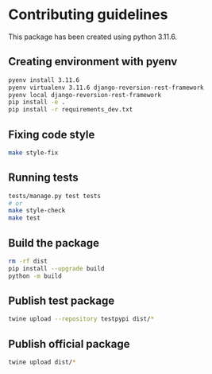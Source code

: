 # Contributing guidelines

This package has been created using python 3.11.6.

## Creating environment with pyenv

```sh
pyenv install 3.11.6
pyenv virtualenv 3.11.6 django-reversion-rest-framework
pyenv local django-reversion-rest-framework
pip install -e .
pip install -r requirements_dev.txt
```

## Fixing code style

```sh
make style-fix
```


## Running tests

```sh
tests/manage.py test tests
# or
make style-check
make test
```


## Build the package

```sh
rm -rf dist
pip install --upgrade build
python -m build
```


## Publish test package

```sh
twine upload --repository testpypi dist/*
```


## Publish official package

```sh
twine upload dist/*
```
